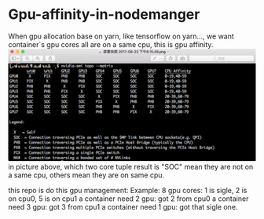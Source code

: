 # Gpu-affinity-in-nodemanger
When gpu allocation base on yarn,
like tensorflow on yarn..., we want container`s gpu
cores all are on a same cpu, this is gpu affinity.
![image](https://github.com/hadooptofly/pictures/blob/master/PastedGraphic-1.png)
in picture above, which two core tuple result is "SOC" mean they are not on a 
same cpu, others mean they are on same cpu.

this repo is do this gpu management:
Example:
    8 gpu cores: 1 is sigle, 2 is on cpu0, 5 is on cpu1
    a container need 2 gpu: got 2 from cpu0
    a container need 3 gpu: got 3 from cpu1
    a container need 1 gpu: got that sigle one.
  
